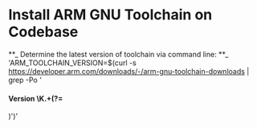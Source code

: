 # Install ARM GNU Toolchain on Codebase

**_ Determine the latest version of toolchain via command line: **_
'ARM_TOOLCHAIN_VERSION=$(curl -s https://developer.arm.com/downloads/-/arm-gnu-toolchain-downloads | grep -Po '<h4>Version \K.+(?=</h4>)')'

